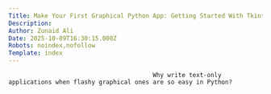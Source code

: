 ```yaml
---
Title: Make Your First Graphical Python App: Getting Started With Tkinter
Description: 
Author: Zunaid Ali
Date: 2025-10-09T16:30:15.000Z
Robots: noindex,nofollow
Template: index
---
```


                                            Why write text-only applications when flashy graphical ones are so easy in Python?
                                        